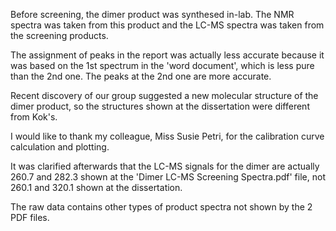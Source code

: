 Before screening, the dimer product was synthesed in-lab. The NMR spectra was taken from this product and the LC-MS spectra was taken from the screening products. 

The assignment of peaks in the report was actually less accurate because it was based on the 1st spectrum in the 'word document', which is less pure than the 2nd one. The peaks at the 2nd one are more accurate.

Recent discovery of our group suggested a new molecular structure of the dimer product, so the structures shown at the dissertation were different from Kok's. 

I would like to thank my colleague, Miss Susie Petri, for the calibration curve calculation and plotting.

It was clarified afterwards that the LC-MS signals for the dimer are actually 260.7 and 282.3 shown at the 'Dimer LC-MS Screening Spectra.pdf' file, not 260.1 and 320.1 shown at the dissertation.

The raw data contains other types of product spectra not shown by the 2 PDF files.
